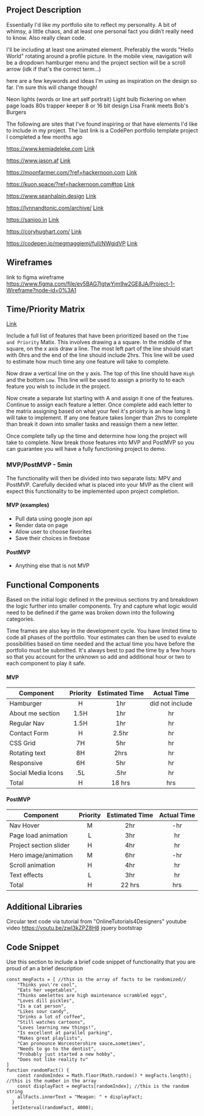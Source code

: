 
## Project Description

Essentially I'd like my portfolio site to reflect my personality. A bit of whimsy, a little chaos, and at least one personal fact you didn’t really need to know. Also really clean code. 

I'll be including at least one animated element. Preferably the words "Hello World"
rotating around a profile picture. In the mobile view, navigation will be a dropdown hamburger menu and the project section will be a scroll arrow (idk if that's the correct term...)

here are a few keywords and ideas I'm using as inspiration on the design so far. I'm sure this will change though!

Neon lights (words or line art self portrait)
Light bulb flickering on when page loads
80s trapper keeper
8 or 16 bit design
Lisa Frank meets Bob's Burgers

The following are sites that I've found inspiring or that have elements I'd like to include in my project. The last link is a CodePen portfolio template project I completed a few months ago 

https://www.kemiadeleke.com [Link](https://www.kemiadeleke.com)

https://www.jason.af [Link](https://www.jason.af)

https://moonfarmer.com/?ref=hackernoon.com [Link](https://moonfarmer.com/?ref=hackernoon.com)

https://kuon.space/?ref=hackernoon.com#top [Link](https://kuon.space/?ref=hackernoon.com#top)

https://www.seanhalpin.design [Link](https://www.seanhalpin.design)

https://lynnandtonic.com/archive/ [Link](https://lynnandtonic.com/archive/)

https://sanjoo.in [Link](https://sanjoo.in)

https://coryhughart.com/ [Link](https://coryhughart.com/)

https://codepen.io/megmaggiemj/full/NWgjdVP [Link](https://codepen.io/megmaggiemj/full/NWgjdVP)


## Wireframes
link to figma wireframe https://www.figma.com/file/ev5BAG7lgtwYjm9w2GE8JA/Project-1-Wireframe?node-id=0%3A1

## Time/Priority Matrix 

[Link](https://res.cloudinary.com/jkeohan/image/upload/a_270/v1591621734/project1_matrix_ocy5gc_h1kg0m.jpg)

Include a full list of features that have been prioritized based on the `Time and Priority` Matix.  This involves drawing a a square.  In the middle of the square, on the x axis draw a line.  The most left part of the line should start with 0hrs and the end of the line should include 2hrs.  This line will be used to estimate how much time any one feature will take to complete. 

Now draw a vertical line on the y axis.  The top of this line should have `High` and the bottom `Low`.  This line will be used to assign a priority to to each feature you wish to include in the project.  

Now create a separate list starting with A and assign it one of the features.  Continue to assign each feature a letter.  Once complete add each letter to the matrix assigning based on what your feel it's prioirty is an how long it will take to implement. If any one feature takes longer than 2hrs to complete than break it down into smaller tasks and reassign them a new letter. 

Once complete tally up the time and determine how long the project will take to complete. Now break those features into MVP and PostMVP so you can guarantee you will have a fully functioning project to demo. 

### MVP/PostMVP - 5min

The functionality will then be divided into two separate lists: MPV and PostMVP.  Carefully decided what is placed into your MVP as the client will expect this functionality to be implemented upon project completion.  

#### MVP (examples)

- Pull data using google json api
- Render data on page 
- Allow user to choose favorites 
- Save their choices in firebase

#### PostMVP 

- Anything else that is not MVP

## Functional Components

Based on the initial logic defined in the previous sections try and breakdown the logic further into smaller components.  Try and capture what logic would need to be defined if the game was broken down into the following categories.

Time frames are also key in the development cycle.  You have limited time to code all phases of the portfolio. Your estimates can then be used to evalute possibilities based on time needed and the actual time you have before the portfolio must be submitted. It's always best to pad the time by a few hours so that you account for the unknown so add and additional hour or two to each component to play it safe.

#### MVP
| Component | Priority | Estimated Time | Actual Time |
| --- | :---: |  :---: | :---: | 
| Hamburger | H | 1hr | did not include |
| About me section  | 1.5H | 1hr | hr |
| Regular Nav | 1.5H | 1hr | hr |  
| Contact Form | H | 2.5hr|  hr | 
| CSS Grid| 7H | 5hr | hr|
| Rotating text | 8H | 2hrs|  hr | 
| Responsive | 6H | 5hr | hr | hr |
| Social Media Icons | .5L | .5hr |  hr |
| Total | H | 18 hrs| hrs |

#### PostMVP
| Component | Priority | Estimated Time | Actual Time |
| --- | :---: |  :---: | :---: | 
| Nav Hover | M | 2hr | -hr | hr |
| Page load animation | L | 3hr | hr |
| Project section slider | H | 4hr | hr |
| Hero image/animation | M | 6hr | -hr | hr |
| Scroll animation | H | 4hr | hr |
| Text effects | L | 3hr | hr |
| Total | H | 22 hrs| hrs |

## Additional Libraries
Circular text code via tutorial from "OnlineTutorials4Designers" youtube video https://youtu.be/zwl3kZPZ8H8
jquery 
bootstrap

## Code Snippet

Use this section to include a brief code snippet of functionality that you are proud of an a brief description  
```const allFacts = document.querySelector(".random-fact");//this is the html element//
const megFacts = [ //this is the array of facts to be randomized//
    "Thinks you\'re cool",
    "Eats her vegetables", 
    "Thinks omelettes are high maintenance scrambled eggs",
    "Loves dill pickles", 
    "Is a cat person",
    "Likes sour candy", 
    "Drinks a lot of coffee",
    "Still watches cartoons",
    "Loves learning new things!",
    "Is excellent at parallel parking", 
    "Makes great playlists",
    "Can pronounce Worcestershire sauce…sometimes",
    "Needs to go to the dentist",
    "Probably just started a new hobby",
    "Does not like reality tv" 
]
function randomFact() {
    const randomIndex = Math.floor(Math.random() * megFacts.length); //this is the number in the array
    const displayFact = megFacts[randomIndex]; //this is the random string
    allFacts.innerText = "Meagan: " + displayFact;
  }
  setInterval(randomFact, 4000);
```


